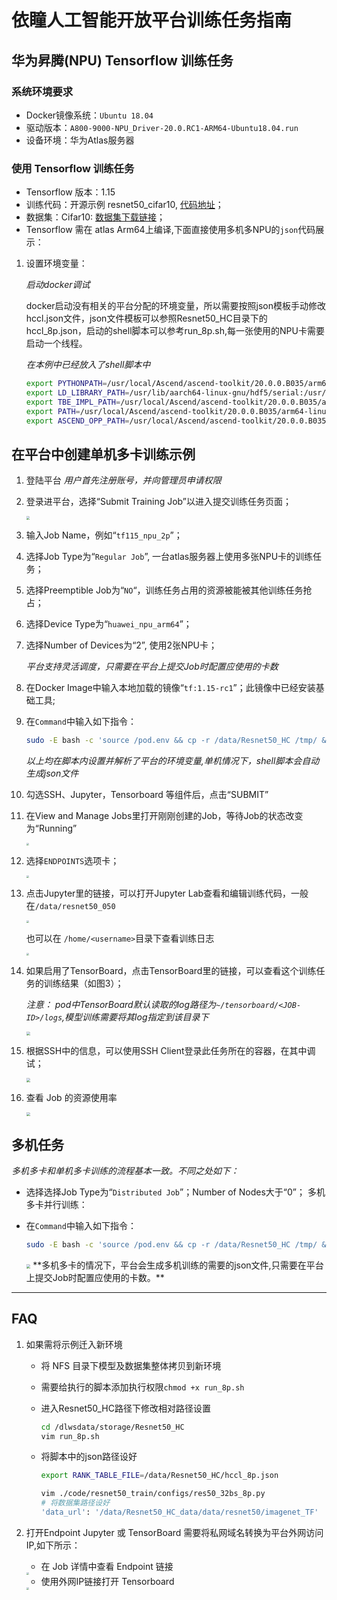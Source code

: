 # 依瞳人工智能开放平台训练任务指南

## 华为昇腾(NPU) Tensorflow 训练任务 

### 系统环境要求

- Docker镜像系统：`Ubuntu 18.04 `
- 驱动版本：`A800-9000-NPU_Driver-20.0.RC1-ARM64-Ubuntu18.04.run`
- 设备环境：华为Atlas服务器

### 使用 Tensorflow 训练任务
- Tensorflow 版本：1.15
- 训练代码：开源示例 resnet50_cifar10, [代码地址](https://gitee.com/apulis/apulis_platform/example)；
- 数据集：Cifar10: [数据集下载链接](http://www.cs.toronto.edu/~kriz/cifar.html)；
- Tensorflow 需在 atlas Arm64上编译,下面直接使用多机多NPU的`json`代码展示：

1. 设置环境变量：

    *启动docker调试*

    docker启动没有相关的平台分配的环境变量，所以需要按照json模板手动修改hccl.json文件，json文件模板可以参照Resnet50_HC目录下的hccl_8p.json，启动的shell脚本可以参考run_8p.sh,每一张使用的NPU卡需要启动一个线程。

    *在本例中已经放入了shell脚本中*
    ```bash
    export PYTHONPATH=/usr/local/Ascend/ascend-toolkit/20.0.0.B035/arm64-linux_gcc7.3.0/opp/op_impl/built-in/ai_core/tbe:
    export LD_LIBRARY_PATH=/usr/lib/aarch64-linux-gnu/hdf5/serial:/usr/local/Ascend/add-ons:/usr/local/Ascend/nnae/20.0.0.B035/arm64-linux_gcc7.3.0/fwkacllib/lib64:/usr/local/Ascend/driver/lib64/common:/usr/local/Ascend/driver/lib64/driver:/usr/local/lib:/usr/lib/
    export TBE_IMPL_PATH=/usr/local/Ascend/ascend-toolkit/20.0.0.B035/arm64-linux_gcc7.3.0/opp/op_impl/built-in/ai_core/tbe
    export PATH=/usr/local/Ascend/ascend-toolkit/20.0.0.B035/arm64-linux_gcc7.3.0/fwkacllib/ccec_compiler/bin/:/usr/local/bin:/usr/local/sbin:/usr/local/bin:/usr/sbin:/usr/bin:/sbin:/bin
    export ASCEND_OPP_PATH=/usr/local/Ascend/ascend-toolkit/20.0.0.B035/arm64-linux_gcc7.3.0/opp
    ```


在平台中创建单机多卡训练示例
---------------------------------------------------------------------------------
        
1. 登陆平台 *用户首先注册账号，并向管理员申请权限*

1. 登录进平台，选择“Submit Training Job”以进入提交训练任务页面；

    <img src="img/tensorflow15_npu_regular.png" style="zoom:34%;" />

2. 输入Job Name，例如“`tf115_npu_2p`”；
3. 选择Job Type为“`Regular Job`”, 一台atlas服务器上使用多张NPU卡的训练任务；
4. 选择Preemptible Job为“`NO`“，训练任务占用的资源被能被其他训练任务抢占；
5. 选择Device Type为“`huawei_npu_arm64`”；
6. 选择Number of Devices为“2”, 使用2张NPU卡；

   *平台支持灵活调度，只需要在平台上提交Job时配置应使用的卡数*

7. 在Docker Image中输入本地加载的镜像“`tf:1.15-rc1`”；此镜像中已经安装基础工具;

8. 在`Command`中输入如下指令：

    ```bash
    sudo -E bash -c 'source /pod.env && cp -r /data/Resnet50_HC /tmp/ && cd /tmp/Resnet50_HC/  && ./run_apulis.sh && sleep infinity'
    ```
    *以上均在脚本内设置并解析了平台的环境变量,单机情况下，shell脚本会自动生成json文件*

9. 勾选SSH、Jupyter，Tensorboard 等组件后，点击“SUBMIT”

10. 在View and Manage Jobs里打开刚刚创建的Job，等待Job的状态改变为“Running”

    <img src="img/tensorflow15_npu_regular_status.png" style="zoom:25.5%;" />

11. 选择`ENDPOINTS`选项卡；

    <img src="img/tensorflow15_npu_regular_endpoint.png" style="zoom:25.5%;" />

12. 点击Jupyter里的链接，可以打开Jupyter Lab查看和编辑训练代码，一般在`/data/resnet50_050`

    <img src="img/jupyter_editor_tf_train.png" style="zoom:25.5%;" />

    也可以在 `/home/<username>`目录下查看训练日志

    <img src="img/jupyter_editor_home.png" style="zoom:25.5%;" />

13. 如果启用了TensorBoard，点击TensorBoard里的链接，可以查看这个训练任务的训练结果（如图3）；

    *注意： pod中TensorBoard默认读取的log路径为`~/tensorboard/<JOB-ID>/logs`,模型训练需要将其log指定到该目录下*

    <img src="img/tensorboard_tf.png" style="zoom:40%;" />

14. 根据SSH中的信息，可以使用SSH Client登录此任务所在的容器，在其中调试；

    <img src="img/job_endpoint_ssh_train.png" style="zoom:40%;" />

15. 查看 Job 的资源使用率

    <img src="img/tensorflow15_npu_regular_grafana.png" style="zoom:40%;" />

多机任务
---------------------------------------------------------------------------------
*多机多卡和单机多卡训练的流程基本一致。不同之处如下：*

* 选择选择Job Type为“`Distributed Job`”；Number of Nodes大于“0”； 多机多卡并行训练：

* 在`Command`中输入如下指令：

    ```bash
    sudo -E bash -c 'source /pod.env && cp -r /data/Resnet50_HC /tmp/ && cd /tmp/Resnet50_HC/  && ./run_dis_rc1.sh'
    ```

    <img src="img/tensorflow15_npu_distributed.png" style="zoom:40%;" />
    **多机多卡的情况下，平台会生成多机训练的需要的json文件,只需要在平台上提交Job时配置应使用的卡数。**
         

---

FAQ
---------------------------------------------------------------------------------

1. 如果需将示例迁入新环境
    * 将 NFS 目录下模型及数据集整体拷贝到新环境
    * 需要给执行的脚本添加执行权限`chmod +x run_8p.sh`
    * 进入Resnet50_HC路径下修改相对路径设置

        ```bash
        cd /dlwsdata/storage/Resnet50_HC
        vim run_8p.sh
        ```

    * 将脚本中的json路径设好

        ```bash
        export RANK_TABLE_FILE=/data/Resnet50_HC/hccl_8p.json

        vim ./code/resnet50_train/configs/res50_32bs_8p.py
        # 将数据集路径设好
        'data_url': '/data/Resnet50_HC_data/data/resnet50/imagenet_TF'
        ```

2. 打开Endpoint Jupyter 或 TensorBoard 需要将私网域名转换为平台外网访问IP,如下所示：
   
   * 在 Job 详情中查看 Endpoint 链接

    <img src="img/切换IP访问Endpoint-01.png" style="zoom:25.5%;" />
    
   * 使用外网IP链接打开 Tensorboard 

    <img src="img/使用外网IP链接打开Endpoint.png" style="zoom:25.5%;" />
   